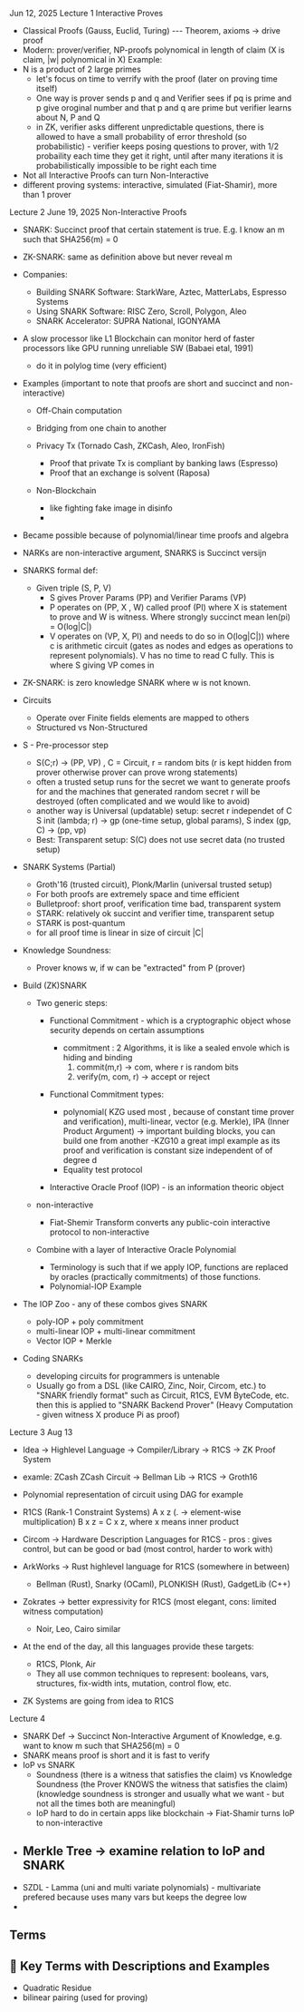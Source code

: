 Jun 12, 2025
Lecture 1
Interactive Proves

- Classical Proofs (Gauss, Euclid, Turing) --- Theorem, axioms -> drive proof
- Modern: prover/verifier, NP-proofs polynomical in length of claim (X is claim, |w| polynomical in X)
  Example:
- N is a product of 2 large primes
    - let's focus on time to verrify with the proof (later on proving time itself)
    - One way is prover sends p and q and Verifier sees if pq is prime and p give oroginal number and that p and q are
      prime but verifier learns about N, P and Q
    - in ZK, verifier asks different unpredictable questions, there is allowed to have a small probability of error
      threshold (so probabilistic) - verifier keeps posing questions to prover, with 1/2 probaility each time they get
      it
      right, until after many iterations it is probabilistically impossible to be right each time
- Not all Interactive Proofs can turn Non-Interactive
- different proving systems: interactive, simulated (Fiat-Shamir), more than 1 prover

Lecture 2 June 19, 2025
Non-Interactive Proofs

- SNARK: Succinct proof that certain statement is true. E.g. I know an m such that SHA256(m) = 0
- ZK-SNARK: same as definition above but never reveal m
- Companies:
    - Building SNARK Software: StarkWare, Aztec, MatterLabs, Espresso Systems
    - Using SNARK Software: RISC Zero, Scroll, Polygon, Aleo
    - SNARK Accelerator: SUPRA National, IGONYAMA
- A slow processor like L1 Blockchain can monitor herd of faster processors like GPU running unreliable SW (Babaei etal,
    1991)

    - do it in polylog time (very efficient)

- Examples (important to note that proofs are short and succinct and non-interactive)
    - Off-Chain computation
    - Bridging from one chain to another
    - Privacy Tx (Tornado Cash, ZKCash, Aleo, IronFish)
        - Proof that private Tx is compliant by banking laws (Espresso)
        - Proof that an exchange is solvent (Raposa)

    - Non-Blockchain
        - like fighting fake image in disinfo
        -
- Became possible because of polynomial/linear time proofs and algebra

- NARKs are non-interactive argument, SNARKS is Succinct versijn
- SNARKS formal def:
    - Given triple (S, P, V)
        - S gives Prover Params (PP) and Verifier Params (VP)
        - P operates on (PP, X , W) called proof (PI) where X is statement to prove and W is witness. Where strongly
          succinct
          mean len(pi) = O(log|C|)
        - V operates on (VP, X, PI) and needs to do so in O(log|C|)) where c is arithmetic circuit (gates as nodes and
          edges as operations to represent polynomials). V has no time to read C fully. This is where S giving VP comes
          in

- ZK-SNARK: is zero knowledge SNARK where w is not known.

- Circuits
    - Operate over Finite fields elements are mapped to others
    - Structured vs Non-Structured

- S - Pre-processor step
    - S(C;r) -> (PP, VP) , C = Circuit, r = random bits (r is kept hidden from prover otherwise prover can prove wrong
      statements)
    - often a trusted setup runs for the secret we want to generate proofs for and the machines that generated random
      secret r will be destroyed (often complicated and we would like to avoid)
    - another way is Universal (updatable) setup: secret r independet of C
      S init (lambda; r) -> gp (one-time setup, global params), S index (gp, C) -> (pp, vp)
    - Best: Transparent setup: S(C) does not use secret data (no trusted setup)

- SNARK Systems (Partial)
    - Groth'16 (trusted circuit), Plonk/Marlin (universal trusted setup)
    - For both proofs are extremely space and time efficient
    - Bulletproof: short proof, verification time bad, transparent system
    - STARK: relatively ok succint and verifier time, transparent setup
    - STARK is post-quantum
    - for all proof time is linear in size of circuit |C|
- Knowledge Soundness:
    - Prover knows w, if w can be "extracted" from P (prover)

- Build (ZK)SNARK
    - Two generic steps:
        - Functional Commitment - which is a cryptographic object whose security depends on certain assumptions
            - commitment : 2 Algorithms, it is like a sealed envole which is hiding and binding
                1. commit(m,r) -> com, where r is random bits
                2. verify(m, com, r) -> accept or reject

        - Functional Commitment types:
            - polynomial( KZG used most , because of constant time prover and verification), multi-linear,
              vector (e.g. Merkle), IPA (Inner Product Argument) -> important building blocks,
              you can build one from another
              -KZG10 a great impl example as its proof and verification is constant size independent of
              of degree d
            - Equality test protocol

        - Interactive Oracle Proof (IOP) - is an information theoric object

    - non-interactive
        - Fiat-Shemir Transform converts any public-coin interactive protocol to non-interactive

    - Combine with a layer of Interactive Oracle Polynomial
        - Terminology is such that if we apply IOP, functions are replaced by oracles (practically commitments) of those
          functions.
        - Polynomial-IOP Example

- The IOP Zoo - any of these combos gives SNARK
    - poly-IOP + poly commitment
    - multi-linear IOP + multi-linear commitment
    - Vector IOP + Merkle


- Coding SNARKs
    - developing circuits for programmers is untenable
    - Usually go from a DSL (like CAIRO, Zinc, Noir, Circom, etc.) to "SNARK friendly format" such as Circuit, R1CS,
      EVM ByteCode, etc. then this is applied to "SNARK Backend Prover" (Heavy Computation - given witness X
      produce Pi as proof)

Lecture 3 Aug 13

- Idea -> Highlevel Language -> Compiler/Library -> R1CS -> ZK Proof System
- examle: ZCash
  ZCash Circuit -> Bellman Lib -> R1CS -> Groth16

- Polynomial representation of circuit using DAG for example
- R1CS (Rank-1 Constraint Systems)   A x z (. -> element-wise multiplication) B x z = C x z, where x means inner product

- Circom -> Hardware Description Languages for R1CS - pros : gives control, but can be good or bad (most control, harder
  to work with)
- ArkWorks -> Rust highlevel language for R1CS (somewhere in between)
    - Bellman (Rust), Snarky (OCaml), PLONKISH (Rust), GadgetLib (C++)
- Zokrates -> better expressivity for R1CS (most elegant, cons: limited witness computation)
    - Noir, Leo, Cairo similar

- At the end of the day, all this languages provide these targets:
    - R1CS, Plonk, Air
    - They all use common techniques to represent: booleans, vars, structures, fix-width ints, mutation, control flow,
      etc.

- ZK Systems are going from idea to R1CS

Lecture 4

- SNARK Def -> Succinct Non-Interactive Argument of Knowledge, e.g. want to know m such that SHA256(m) = 0
- SNARK means proof is short and it is fast to verify
- IoP vs SNARK
    - Soundness (there is a witness that satisfies the claim) vs Knowledge Soundness (the Prover KNOWS the witness that
      satisfies the claim) (knowledge soundness is stronger and usually what we want - but not all the times both are
      meaningful)
    - IoP hard to do in certain apps like blockchain -> Fiat-Shamir turns IoP to non-interactive
- Merkle Tree -> examine relation to IoP and SNARK
  - 
- SZDL - Lamma (uni and multi variate polynomials) - multivariate prefered because uses many vars but keeps the degree
  low
-

## Terms

## 🧠 Key Terms with Descriptions and Examples

- Quadratic Residue
- bilinear pairing (used for proving)